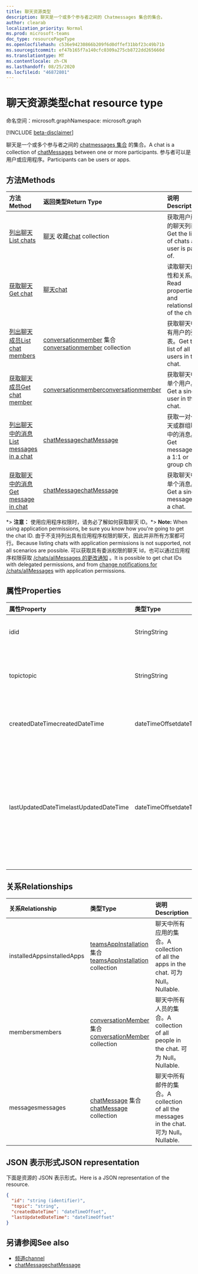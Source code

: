 ```yaml
---
title: 聊天资源类型
description: 聊天是一个或多个参与者之间的 Chatmessages 集合的集合。
author: clearab
localization_priority: Normal
ms.prod: microsoft-teams
doc_type: resourcePageType
ms.openlocfilehash: c536e94230866b209f6d0dffef31bbf23c49b71b
ms.sourcegitcommit: ef47b165f7a140cfc0309a275cb8722dd265660d
ms.translationtype: MT
ms.contentlocale: zh-CN
ms.lasthandoff: 08/25/2020
ms.locfileid: "46872801"
---
```

# <a name="chat-resource-type"></a><span data-ttu-id="a9aee-103">聊天资源类型</span><span class="sxs-lookup"><span data-stu-id="a9aee-103">chat resource type</span></span>

<span data-ttu-id="a9aee-104">命名空间：microsoft.graph</span><span class="sxs-lookup"><span data-stu-id="a9aee-104">Namespace: microsoft.graph</span></span>

[!INCLUDE [beta-disclaimer](../../includes/beta-disclaimer.md)]

<span data-ttu-id="a9aee-105">聊天是一个或多个参与者之间的 [chatmessages 集合](chatmessage.md) 的集合。</span><span class="sxs-lookup"><span data-stu-id="a9aee-105">A chat is a collection of [chatMessages](chatmessage.md) between one or more participants.</span></span> <span data-ttu-id="a9aee-106">参与者可以是用户或应用程序。</span><span class="sxs-lookup"><span data-stu-id="a9aee-106">Participants can be users or apps.</span></span>

## <a name="methods"></a><span data-ttu-id="a9aee-107">方法</span><span class="sxs-lookup"><span data-stu-id="a9aee-107">Methods</span></span>

|  <span data-ttu-id="a9aee-108">方法</span><span class="sxs-lookup"><span data-stu-id="a9aee-108">Method</span></span>       |  <span data-ttu-id="a9aee-109">返回类型</span><span class="sxs-lookup"><span data-stu-id="a9aee-109">Return Type</span></span>  | <span data-ttu-id="a9aee-110">说明</span><span class="sxs-lookup"><span data-stu-id="a9aee-110">Description</span></span>| <span data-ttu-id="a9aee-111">Permissions</span><span class="sxs-lookup"><span data-stu-id="a9aee-111">Permissions</span></span> |
|:---------------|:--------|:----------|-----------|
|[<span data-ttu-id="a9aee-112">列出聊天</span><span class="sxs-lookup"><span data-stu-id="a9aee-112">List chats</span></span>](../api/chat-list.md) | <span data-ttu-id="a9aee-113">[聊天](chat.md) 收藏</span><span class="sxs-lookup"><span data-stu-id="a9aee-113">[chat](chat.md) collection</span></span> | <span data-ttu-id="a9aee-114">获取用户所属的聊天列表。</span><span class="sxs-lookup"><span data-stu-id="a9aee-114">Get the list of chats a user is part of.</span></span>| <span data-ttu-id="a9aee-115">**仅委派**</span><span class="sxs-lookup"><span data-stu-id="a9aee-115">**Delegated only**</span></span> |
|[<span data-ttu-id="a9aee-116">获取聊天</span><span class="sxs-lookup"><span data-stu-id="a9aee-116">Get chat</span></span>](../api/chat-get.md) | [<span data-ttu-id="a9aee-117">聊天</span><span class="sxs-lookup"><span data-stu-id="a9aee-117">chat</span></span>](chat.md) | <span data-ttu-id="a9aee-118">读取聊天的属性和关系。</span><span class="sxs-lookup"><span data-stu-id="a9aee-118">Read properties and relationships of the chat.</span></span>| <span data-ttu-id="a9aee-119">**仅委派**</span><span class="sxs-lookup"><span data-stu-id="a9aee-119">**Delegated only**</span></span> |
|[<span data-ttu-id="a9aee-120">列出聊天成员</span><span class="sxs-lookup"><span data-stu-id="a9aee-120">List chat members</span></span>](../api/conversationmember-list.md) | <span data-ttu-id="a9aee-121">[conversationmember](conversationmember.md) 集合</span><span class="sxs-lookup"><span data-stu-id="a9aee-121">[conversationmember](conversationmember.md) collection</span></span> | <span data-ttu-id="a9aee-122">获取聊天中所有用户的列表。</span><span class="sxs-lookup"><span data-stu-id="a9aee-122">Get the list of all users in the chat.</span></span>| <span data-ttu-id="a9aee-123">委派和应用程序 \*</span><span class="sxs-lookup"><span data-stu-id="a9aee-123">Delegated and application\*</span></span> |
|[<span data-ttu-id="a9aee-124">获取聊天成员</span><span class="sxs-lookup"><span data-stu-id="a9aee-124">Get chat member</span></span>](../api/conversationmember-get.md) | [<span data-ttu-id="a9aee-125">conversationmember</span><span class="sxs-lookup"><span data-stu-id="a9aee-125">conversationmember</span></span>](conversationmember.md) | <span data-ttu-id="a9aee-126">获取聊天中的单个用户。</span><span class="sxs-lookup"><span data-stu-id="a9aee-126">Get a single user in the chat.</span></span>| <span data-ttu-id="a9aee-127">委派和应用程序 \*</span><span class="sxs-lookup"><span data-stu-id="a9aee-127">Delegated and application\*</span></span> |
|[<span data-ttu-id="a9aee-128">列出聊天中的消息</span><span class="sxs-lookup"><span data-stu-id="a9aee-128">List messages in a chat</span></span>](../api/chat-list-message.md)  | [<span data-ttu-id="a9aee-129">chatMessage</span><span class="sxs-lookup"><span data-stu-id="a9aee-129">chatMessage</span></span>](../resources/chatmessage.md) | <span data-ttu-id="a9aee-130">获取一对一聊天或群组聊天中的消息。</span><span class="sxs-lookup"><span data-stu-id="a9aee-130">Get messages in a 1:1 or group chat.</span></span> | <span data-ttu-id="a9aee-131">委派和应用程序 \*</span><span class="sxs-lookup"><span data-stu-id="a9aee-131">Delegated and application\*</span></span> |
|[<span data-ttu-id="a9aee-132">获取聊天中的消息</span><span class="sxs-lookup"><span data-stu-id="a9aee-132">Get message in chat</span></span>](../api/chat-get-message.md)  | [<span data-ttu-id="a9aee-133">chatMessage</span><span class="sxs-lookup"><span data-stu-id="a9aee-133">chatMessage</span></span>](../resources/chatmessage.md) | <span data-ttu-id="a9aee-134">获取聊天中的单个消息。</span><span class="sxs-lookup"><span data-stu-id="a9aee-134">Get a single message in a chat.</span></span> | <span data-ttu-id="a9aee-135">委派和应用程序 \*</span><span class="sxs-lookup"><span data-stu-id="a9aee-135">Delegated and application\*</span></span> |

<span data-ttu-id="a9aee-136">\*> **注意：** 使用应用程序权限时，请务必了解如何获取聊天 ID。</span><span class="sxs-lookup"><span data-stu-id="a9aee-136">\*> **Note:** When using application permissions, be sure you know how you're going to get the chat ID.</span></span> <span data-ttu-id="a9aee-137">由于不支持列出具有应用程序权限的聊天，因此并非所有方案都可行。</span><span class="sxs-lookup"><span data-stu-id="a9aee-137">Because listing chats with application permissions is not supported, not all scenarios are possible.</span></span> <span data-ttu-id="a9aee-138">可以获取具有委派权限的聊天 Id，也可以通过应用程序权限获取 [/chats/allMessages 的更改通知](../api/subscription-post-subscriptions.md) 。</span><span class="sxs-lookup"><span data-stu-id="a9aee-138">It is possible to get chat IDs with delegated permissions, and from [change notifications for /chats/allMessages](../api/subscription-post-subscriptions.md) with application permissions.</span></span>

## <a name="properties"></a><span data-ttu-id="a9aee-139">属性</span><span class="sxs-lookup"><span data-stu-id="a9aee-139">Properties</span></span>

| <span data-ttu-id="a9aee-140">属性</span><span class="sxs-lookup"><span data-stu-id="a9aee-140">Property</span></span>   | <span data-ttu-id="a9aee-141">类型</span><span class="sxs-lookup"><span data-stu-id="a9aee-141">Type</span></span> |<span data-ttu-id="a9aee-142">说明</span><span class="sxs-lookup"><span data-stu-id="a9aee-142">Description</span></span>|
|:---------------|:--------|:----------|
| <span data-ttu-id="a9aee-143">id</span><span class="sxs-lookup"><span data-stu-id="a9aee-143">id</span></span>| <span data-ttu-id="a9aee-144">String</span><span class="sxs-lookup"><span data-stu-id="a9aee-144">String</span></span>| <span data-ttu-id="a9aee-145">聊天的唯一标识符。</span><span class="sxs-lookup"><span data-stu-id="a9aee-145">The chat's unique identifier.</span></span> <span data-ttu-id="a9aee-146">只读。</span><span class="sxs-lookup"><span data-stu-id="a9aee-146">Read-only.</span></span>|
| <span data-ttu-id="a9aee-147">topic</span><span class="sxs-lookup"><span data-stu-id="a9aee-147">topic</span></span>| <span data-ttu-id="a9aee-148">String</span><span class="sxs-lookup"><span data-stu-id="a9aee-148">String</span></span>|  <span data-ttu-id="a9aee-149"> (聊天的可选) 主题或主题。</span><span class="sxs-lookup"><span data-stu-id="a9aee-149">(Optional) Subject or topic for the chat.</span></span> <span data-ttu-id="a9aee-150">仅适用于组聊天。</span><span class="sxs-lookup"><span data-stu-id="a9aee-150">Only available for group chats.</span></span>|
| <span data-ttu-id="a9aee-151">createdDateTime</span><span class="sxs-lookup"><span data-stu-id="a9aee-151">createdDateTime</span></span>| <span data-ttu-id="a9aee-152">dateTimeOffset</span><span class="sxs-lookup"><span data-stu-id="a9aee-152">dateTimeOffset</span></span>|  <span data-ttu-id="a9aee-153">聊天的创建日期和时间。</span><span class="sxs-lookup"><span data-stu-id="a9aee-153">Date and time at which the chat was created.</span></span> <span data-ttu-id="a9aee-154">只读。</span><span class="sxs-lookup"><span data-stu-id="a9aee-154">Read-only.</span></span>|
| <span data-ttu-id="a9aee-155">lastUpdatedDateTime</span><span class="sxs-lookup"><span data-stu-id="a9aee-155">lastUpdatedDateTime</span></span>| <span data-ttu-id="a9aee-156">dateTimeOffset</span><span class="sxs-lookup"><span data-stu-id="a9aee-156">dateTimeOffset</span></span>|  <span data-ttu-id="a9aee-157">重命名或更改成员身份时的聊天的日期和时间。</span><span class="sxs-lookup"><span data-stu-id="a9aee-157">Date and time at which the chat was renamed or membership changed.</span></span> <span data-ttu-id="a9aee-158">将邮件发送到聊天时，不会对 lastUpdatedDateTime 进行更新。</span><span class="sxs-lookup"><span data-stu-id="a9aee-158">lastUpdatedDateTime is not updated when a message is sent to the chat.</span></span> <span data-ttu-id="a9aee-159">只读。</span><span class="sxs-lookup"><span data-stu-id="a9aee-159">Read-only.</span></span>|

## <a name="relationships"></a><span data-ttu-id="a9aee-160">关系</span><span class="sxs-lookup"><span data-stu-id="a9aee-160">Relationships</span></span>

| <span data-ttu-id="a9aee-161">关系</span><span class="sxs-lookup"><span data-stu-id="a9aee-161">Relationship</span></span> | <span data-ttu-id="a9aee-162">类型</span><span class="sxs-lookup"><span data-stu-id="a9aee-162">Type</span></span> |<span data-ttu-id="a9aee-163">说明</span><span class="sxs-lookup"><span data-stu-id="a9aee-163">Description</span></span>|
|:---------------|:--------|:----------|
| <span data-ttu-id="a9aee-164">installedApps</span><span class="sxs-lookup"><span data-stu-id="a9aee-164">installedApps</span></span> | <span data-ttu-id="a9aee-165">[teamsAppInstallation](teamsappinstallation.md) 集合</span><span class="sxs-lookup"><span data-stu-id="a9aee-165">[teamsAppInstallation](teamsappinstallation.md) collection</span></span> | <span data-ttu-id="a9aee-166">聊天中所有应用的集合。</span><span class="sxs-lookup"><span data-stu-id="a9aee-166">A collection of all the apps in the chat.</span></span> <span data-ttu-id="a9aee-167">可为 Null。</span><span class="sxs-lookup"><span data-stu-id="a9aee-167">Nullable.</span></span> |
| <span data-ttu-id="a9aee-168">members</span><span class="sxs-lookup"><span data-stu-id="a9aee-168">members</span></span> | <span data-ttu-id="a9aee-169">[conversationMember](conversationmember.md) 集合</span><span class="sxs-lookup"><span data-stu-id="a9aee-169">[conversationMember](conversationmember.md) collection</span></span> | <span data-ttu-id="a9aee-170">聊天中所有人员的集合。</span><span class="sxs-lookup"><span data-stu-id="a9aee-170">A collection of all people in the chat.</span></span> <span data-ttu-id="a9aee-171">可为 Null。</span><span class="sxs-lookup"><span data-stu-id="a9aee-171">Nullable.</span></span> |
| <span data-ttu-id="a9aee-172">messages</span><span class="sxs-lookup"><span data-stu-id="a9aee-172">messages</span></span> | <span data-ttu-id="a9aee-173">[chatMessage](chatmessage.md) 集合</span><span class="sxs-lookup"><span data-stu-id="a9aee-173">[chatMessage](chatmessage.md) collection</span></span> | <span data-ttu-id="a9aee-174">聊天中所有邮件的集合。</span><span class="sxs-lookup"><span data-stu-id="a9aee-174">A collection of all the messages in the chat.</span></span> <span data-ttu-id="a9aee-175">可为 Null。</span><span class="sxs-lookup"><span data-stu-id="a9aee-175">Nullable.</span></span> |

## <a name="json-representation"></a><span data-ttu-id="a9aee-176">JSON 表示形式</span><span class="sxs-lookup"><span data-stu-id="a9aee-176">JSON representation</span></span>

<span data-ttu-id="a9aee-177">下面是资源的 JSON 表示形式。</span><span class="sxs-lookup"><span data-stu-id="a9aee-177">Here is a JSON representation of the resource.</span></span>

<!-- {
  "blockType": "resource",
  "keyProperty": "id",
  "@odata.type": "microsoft.graph.chat"
}-->

```json
{
  "id": "string (identifier)",
  "topic": "string",
  "createdDateTime": "dateTimeOffset",
  "lastUpdatedDateTime": "dateTimeOffset"
}

```

## <a name="see-also"></a><span data-ttu-id="a9aee-178">另请参阅</span><span class="sxs-lookup"><span data-stu-id="a9aee-178">See also</span></span>

- [<span data-ttu-id="a9aee-179">频道</span><span class="sxs-lookup"><span data-stu-id="a9aee-179">channel</span></span>](channel.md)
- [<span data-ttu-id="a9aee-180">chatMessage</span><span class="sxs-lookup"><span data-stu-id="a9aee-180">chatMessage</span></span>](chatmessage.md)

<!-- uuid: 8fcb5dbc-d5aa-4681-8e31-b001d5168d79
2015-10-25 14:57:30 UTC -->
<!--
{
  "type": "#page.annotation",
  "description": "chat resource",
  "keywords": "",
  "section": "documentation",
  "tocPath": ""
}
-->

